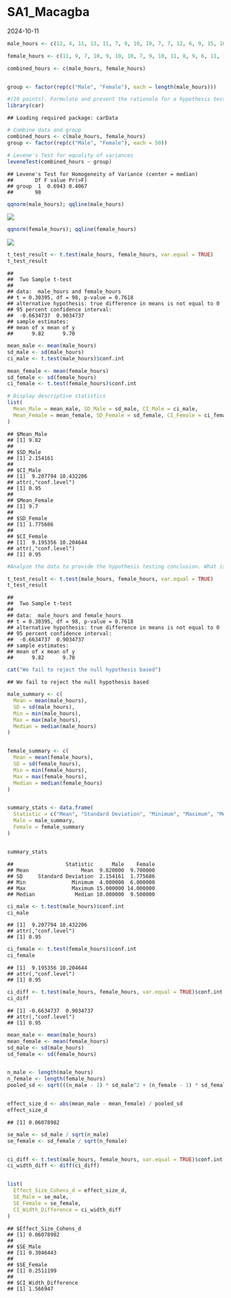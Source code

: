 SA1_Macagba
================
2024-10-11

``` r
male_hours <- c(12, 4, 11, 13, 11, 7, 9, 10, 10, 7, 7, 12, 6, 9, 15, 10, 11, 12, 7, 8, 8, 9, 11, 10, 9, 10, 9, 9, 7, 9, 11, 7, 10, 10, 11, 9, 12, 12, 8, 13, 9, 10, 8, 11, 10, 13, 13, 9, 10, 13)

female_hours <- c(11, 9, 7, 10, 9, 10, 10, 7, 9, 10, 11, 8, 9, 6, 11, 10, 7, 9, 12, 14, 11, 12, 12, 8, 12, 12, 9, 10, 11, 7, 12, 7, 9, 8, 11, 10, 8, 13, 8, 10, 9, 9, 9, 11, 9, 9, 8, 9, 12, 11)

combined_hours <- c(male_hours, female_hours)


group <- factor(rep(c("Male", "Female"), each = length(male_hours)))
```

``` r
#(10 points). Formulate and present the rationale for a hypothesis test that the researcher could use to compare the mean time spent on cell phones by male and female college students per week.
library(car)
```

    ## Loading required package: carData

``` r
# Combine data and group
combined_hours <- c(male_hours, female_hours)
group <- factor(rep(c("Male", "Female"), each = 50))

# Levene's Test for equality of variances
leveneTest(combined_hours ~ group)
```

    ## Levene's Test for Homogeneity of Variance (center = median)
    ##       Df F value Pr(>F)
    ## group  1  0.6943 0.4067
    ##       98

``` r
qqnorm(male_hours); qqline(male_hours)
```

![](SA1_Macagba_files/figure-gfm/1-1.png)<!-- -->

``` r
qqnorm(female_hours); qqline(female_hours)
```

![](SA1_Macagba_files/figure-gfm/1-2.png)<!-- -->

``` r
t_test_result <- t.test(male_hours, female_hours, var.equal = TRUE)
t_test_result
```

    ## 
    ##  Two Sample t-test
    ## 
    ## data:  male_hours and female_hours
    ## t = 0.30395, df = 98, p-value = 0.7618
    ## alternative hypothesis: true difference in means is not equal to 0
    ## 95 percent confidence interval:
    ##  -0.6634737  0.9034737
    ## sample estimates:
    ## mean of x mean of y 
    ##      9.82      9.70

``` r
mean_male <- mean(male_hours)
sd_male <- sd(male_hours)
ci_male <- t.test(male_hours)$conf.int

mean_female <- mean(female_hours)
sd_female <- sd(female_hours)
ci_female <- t.test(female_hours)$conf.int

# Display descriptive statistics
list(
  Mean_Male = mean_male, SD_Male = sd_male, CI_Male = ci_male,
  Mean_Female = mean_female, SD_Female = sd_female, CI_Female = ci_female
)
```

    ## $Mean_Male
    ## [1] 9.82
    ## 
    ## $SD_Male
    ## [1] 2.154161
    ## 
    ## $CI_Male
    ## [1]  9.207794 10.432206
    ## attr(,"conf.level")
    ## [1] 0.95
    ## 
    ## $Mean_Female
    ## [1] 9.7
    ## 
    ## $SD_Female
    ## [1] 1.775686
    ## 
    ## $CI_Female
    ## [1]  9.195356 10.204644
    ## attr(,"conf.level")
    ## [1] 0.95

``` r
#Analyze the data to provide the hypothesis testing conclusion. What is the p-value for your test? What is your recommendation for the researcher?

t_test_result <- t.test(male_hours, female_hours, var.equal = TRUE)
t_test_result
```

    ## 
    ##  Two Sample t-test
    ## 
    ## data:  male_hours and female_hours
    ## t = 0.30395, df = 98, p-value = 0.7618
    ## alternative hypothesis: true difference in means is not equal to 0
    ## 95 percent confidence interval:
    ##  -0.6634737  0.9034737
    ## sample estimates:
    ## mean of x mean of y 
    ##      9.82      9.70

``` r
cat("We fail to reject the null hypothesis based")
```

    ## We fail to reject the null hypothesis based

``` r
male_summary <- c(
  Mean = mean(male_hours),
  SD = sd(male_hours),
  Min = min(male_hours),
  Max = max(male_hours),
  Median = median(male_hours)
)


female_summary <- c(
  Mean = mean(female_hours),
  SD = sd(female_hours),
  Min = min(female_hours),
  Max = max(female_hours),
  Median = median(female_hours)
)


summary_stats <- data.frame(
  Statistic = c("Mean", "Standard Deviation", "Minimum", "Maximum", "Median"),
  Male = male_summary,
  Female = female_summary
)


summary_stats
```

    ##                 Statistic      Male    Female
    ## Mean                 Mean  9.820000  9.700000
    ## SD     Standard Deviation  2.154161  1.775686
    ## Min               Minimum  4.000000  6.000000
    ## Max               Maximum 15.000000 14.000000
    ## Median             Median 10.000000  9.500000

``` r
ci_male <- t.test(male_hours)$conf.int
ci_male
```

    ## [1]  9.207794 10.432206
    ## attr(,"conf.level")
    ## [1] 0.95

``` r
ci_female <- t.test(female_hours)$conf.int
ci_female
```

    ## [1]  9.195356 10.204644
    ## attr(,"conf.level")
    ## [1] 0.95

``` r
ci_diff <- t.test(male_hours, female_hours, var.equal = TRUE)$conf.int
ci_diff
```

    ## [1] -0.6634737  0.9034737
    ## attr(,"conf.level")
    ## [1] 0.95

``` r
mean_male <- mean(male_hours)
mean_female <- mean(female_hours)
sd_male <- sd(male_hours)
sd_female <- sd(female_hours)


n_male <- length(male_hours)
n_female <- length(female_hours)
pooled_sd <- sqrt(((n_male - 1) * sd_male^2 + (n_female - 1) * sd_female^2) / (n_male + n_female - 2))


effect_size_d <- abs(mean_male - mean_female) / pooled_sd
effect_size_d
```

    ## [1] 0.06078982

``` r
se_male <- sd_male / sqrt(n_male)
se_female <- sd_female / sqrt(n_female)


ci_diff <- t.test(male_hours, female_hours, var.equal = TRUE)$conf.int
ci_width_diff <- diff(ci_diff)


list(
  Effect_Size_Cohens_d = effect_size_d,
  SE_Male = se_male,
  SE_Female = se_female,
  CI_Width_Difference = ci_width_diff
)
```

    ## $Effect_Size_Cohens_d
    ## [1] 0.06078982
    ## 
    ## $SE_Male
    ## [1] 0.3046443
    ## 
    ## $SE_Female
    ## [1] 0.2511199
    ## 
    ## $CI_Width_Difference
    ## [1] 1.566947
